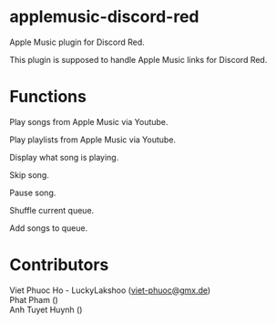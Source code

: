 # applemusic-discord-red
Apple Music plugin for Discord Red.

This plugin is supposed to handle Apple Music links for Discord Red.

# Functions
Play songs from Apple Music via Youtube.

Play playlists from Apple Music via Youtube.

Display what song is playing.

Skip song.

Pause song.

Shuffle current queue.

Add songs to queue.

# Contributors
Viet Phuoc Ho - LuckyLakshoo (viet-phuoc@gmx.de)</br>
Phat Pham ()</br>
Anh Tuyet Huynh ()
